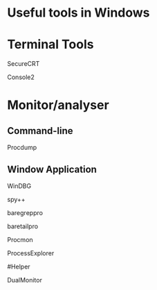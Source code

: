 Useful tools in Windows
========



# Terminal Tools

SecureCRT

Console2



# Monitor/analyser

## Command-line

Procdump


## Window Application

WinDBG

spy++


baregreppro

baretailpro

Procmon

ProcessExplorer



#Helper


DualMonitor
